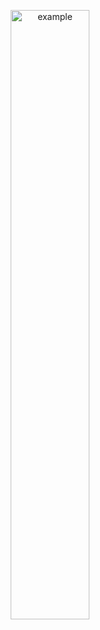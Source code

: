 <p align="center">
  <img src = "https://user-images.githubusercontent.com/94063261/187080354-adc3e653-b68a-4915-be0f-b824364f0c03.gif" alt = "example" width="50%" height="50%">
</p>
